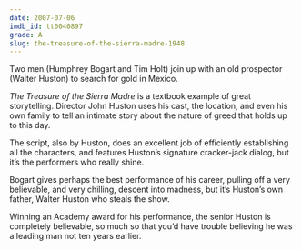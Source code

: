 ```yaml
---
date: 2007-07-06
imdb_id: tt0040897
grade: A
slug: the-treasure-of-the-sierra-madre-1948
---
```


Two men (Humphrey Bogart and Tim Holt) join up with an old prospector (Walter Huston) to search for gold in Mexico.

_The Treasure of the Sierra Madre_ is a textbook example of great storytelling. Director John Huston uses his cast, the location, and even his own family to tell an intimate story about the nature of greed that holds up to this day.

The script, also by Huston, does an excellent job of efficiently establishing all the characters, and features Huston’s signature cracker-jack dialog, but it’s the performers who really shine.

Bogart gives perhaps the best performance of his career, pulling off a very believable, and very chilling, descent into madness, but it’s Huston’s own father, Walter Huston who steals the show.

Winning an Academy award for his performance, the senior Huston is completely believable, so much so that you’d have trouble believing he was a leading man not ten years earlier.
